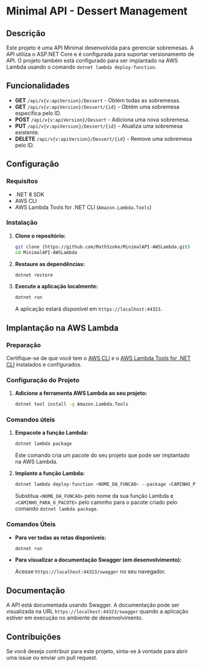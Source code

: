 ﻿# Minimal API - Dessert Management

## Descrição

Este projeto é uma API Minimal desenvolvida para gerenciar sobremesas. A API utiliza o ASP.NET Core e é configurada para suportar versionamento de API. O projeto também está configurado para ser implantado na AWS Lambda usando o comando `dotnet lambda deploy-function`.

## Funcionalidades

- **GET** `/api/v{v:apiVersion}/Dessert` - Obtém todas as sobremesas.
- **GET** `/api/v{v:apiVersion}/Dessert/{id}` - Obtém uma sobremesa específica pelo ID.
- **POST** `/api/v{v:apiVersion}/Dessert` - Adiciona uma nova sobremesa.
- **PUT** `/api/v{v:apiVersion}/Dessert/{id}` - Atualiza uma sobremesa existente.
- **DELETE** `/api/v{v:apiVersion}/Dessert/{id}` - Remove uma sobremesa pelo ID.

## Configuração

### Requisitos

- .NET 8 SDK
- AWS CLI
- AWS Lambda Tools for .NET CLI (`Amazon.Lambda.Tools`)

### Instalação

1. **Clone o repositório:**

    ```bash
    git clone (https://github.com/MathSzoke/MinimalAPI-AWSLambda.git)
    cd MinimalAPI-AWSLambda
    ```

2. **Restaure as dependências:**

    ```bash
    dotnet restore
    ```

3. **Execute a aplicação localmente:**

    ```bash
    dotnet run
    ```

   A aplicação estará disponível em `https://localhost:44323`.

## Implantação na AWS Lambda

### Preparação

Certifique-se de que você tem o [AWS CLI](https://aws.amazon.com/cli/) e o [AWS Lambda Tools for .NET CLI](https://docs.aws.amazon.com/lambda/latest/dg/csharp-package.html) instalados e configurados.

### Configuração do Projeto

1. **Adicione a ferramenta AWS Lambda ao seu projeto:**

    ```bash
    dotnet tool install -g Amazon.Lambda.Tools
    ```

### Comandos úteis

1. **Empacote a função Lambda:**

    ```bash
    dotnet lambda package
    ```

   Este comando cria um pacote do seu projeto que pode ser implantado na AWS Lambda.

2. **Implante a função Lambda:**

    ```bash
    dotnet lambda deploy-function <NOME_DA_FUNCAO> --package <CAMINHO_PARA_O_PACOTE>
    ```

   Substitua `<NOME_DA_FUNCAO>` pelo nome da sua função Lambda e `<CAMINHO_PARA_O_PACOTE>` pelo caminho para o pacote criado pelo comando `dotnet lambda package`.

### Comandos Úteis

- **Para ver todas as rotas disponíveis:**

    ```bash
    dotnet run
    ```

- **Para visualizar a documentação Swagger (em desenvolvimento):**

    Acesse `https://localhost:44323/swagger` no seu navegador.

## Documentação

A API está documentada usando Swagger. A documentação pode ser visualizada na URL `https://localhost:44323/swagger` quando a aplicação estiver em execução no ambiente de desenvolvimento.

## Contribuições

Se você deseja contribuir para este projeto, sinta-se à vontade para abrir uma issue ou enviar um pull request.